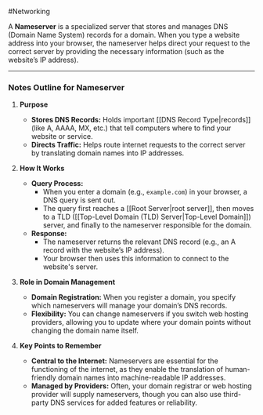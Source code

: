 #Networking

A **Nameserver** is a specialized server that stores and manages DNS (Domain Name System) records for a domain. When you type a website address into your browser, the nameserver helps direct your request to the correct server by providing the necessary information (such as the website’s IP address).

---

### **Notes Outline for Nameserver**

1. **Purpose**
    - **Stores DNS Records:** Holds important [[DNS Record Type|records]] (like A, AAAA, MX, etc.) that tell computers where to find your website or service.
    - **Directs Traffic:** Helps route internet requests to the correct server by translating domain names into IP addresses.

2. **How It Works**
    - **Query Process:**
        - When you enter a domain (e.g., `example.com`) in your browser, a DNS query is sent out.
        - The query first reaches a [[Root Server|root server]], then moves to a TLD ([[Top-Level Domain (TLD) Server|Top-Level Domain]]) server, and finally to the nameserver responsible for the domain.
    - **Response:**
        - The nameserver returns the relevant DNS record (e.g., an A record with the website’s IP address).
        - Your browser then uses this information to connect to the website's server.

3. **Role in Domain Management**
    - **Domain Registration:** When you register a domain, you specify which nameservers will manage your domain’s DNS records.
    - **Flexibility:** You can change nameservers if you switch web hosting providers, allowing you to update where your domain points without changing the domain name itself.

4. **Key Points to Remember**
    - **Central to the Internet:** Nameservers are essential for the functioning of the internet, as they enable the translation of human-friendly domain names into machine-readable IP addresses.
    - **Managed by Providers:** Often, your domain registrar or web hosting provider will supply nameservers, though you can also use third-party DNS services for added features or reliability.